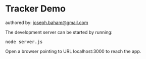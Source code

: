 # Tracker Demo
authored by: joseph.baham@gmail.com

The development server can be started by running:
<pre>node server.js</pre>

Open a browser pointing to URL localhost:3000 to reach the app.
